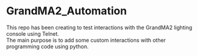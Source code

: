 # GrandMA2_Automation
This repo has been creating to test interactions with the GrandMA2 lighting console using Telnet.  
The main purpose is to add some custom interactions with other programming code using python.
